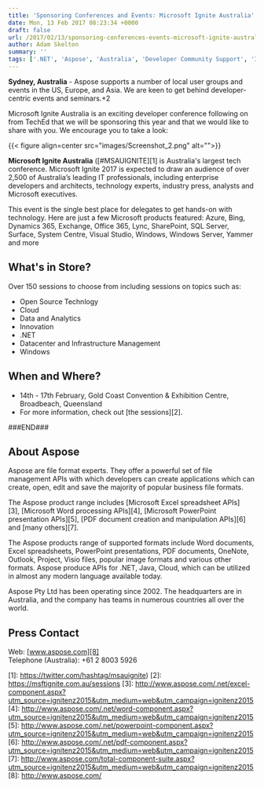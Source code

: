```yaml
---
title: 'Sponsoring Conferences and Events: Microsoft Ignite Australia'
date: Mon, 13 Feb 2017 08:23:34 +0000
draft: false
url: /2017/02/13/sponsoring-conferences-events-microsoft-ignite-australia/
author: Adam Skelton
summary: ''
tags: ['.NET', 'Aspose', 'Australia', 'Developer Community Support', 'Ignite', 'Microsoft', 'developers', 'sponsor', 'user groups']
---
```


**Sydney, Australia** - Aspose supports a number of local user groups and events in the US, Europe, and Asia. We are keen to get behind developer-centric events and seminars.+2

Microsoft Ignite Australia is an exciting developer conference following on from TechEd that we will be sponsoring this year and that we would like to share with you. We encourage you to take a look:



{{< figure align=center src="images/Screenshot_2.png" alt="">}}


**Microsoft Ignite Australia** ([#MSAUIGNITE][1] is Australia's largest tech conference. Microsoft Ignite 2017 is expected to draw an audience of over 2,500 of Australia’s leading IT professionals, including enterprise developers and architects, technology experts, industry press, analysts and Microsoft executives.

This event is the single best place for delegates to get hands-on with technology. Here are just a few Microsoft products featured: Azure, Bing, Dynamics 365, Exchange, Office 365, Lync, SharePoint, SQL Server, Surface, System Centre, Visual Studio, Windows, Windows Server, Yammer and more

## What's in Store?

Over 150 sessions to choose from including sessions on topics such as:

*   Open Source Technlogy
*   Cloud
*   Data and Analytics
*   Innovation
*   .NET
*   Datacenter and Infrastructure Management
*   Windows

## When and Where?

*   14th - 17th February, Gold Coast Convention & Exhibition Centre, Broadbeach, Queensland
*   For more information, check out [the sessions][2].

###END###

## About Aspose

Aspose are file format experts. They offer a powerful set of file management APIs with which developers can create applications which can create, open, edit and save the majority of popular business file formats.

The Aspose product range includes [Microsoft Excel spreadsheet APIs][3], [Microsoft Word processing APIs][4], [Microsoft PowerPoint presentation APIs][5], [PDF document creation and manipulation APIs][6] and [many others][7].

The Aspose products range of supported formats include Word documents, Excel spreadsheets, PowerPoint presentations, PDF documents, OneNote, Outlook, Project, Visio files, popular image formats and various other formats. Aspose produce APIs for .NET, Java, Cloud, which can be utilized in almost any modern language available today.

Aspose Pty Ltd has been operating since 2002. The headquarters are in Australia, and the company has teams in numerous countries all over the world.

## Press Contact

Web: [www.aspose.com][8]  
Telephone (Australia): +61 2 8003 5926




[1]: https://twitter.com/hashtag/msauignite)
[2]: https://msftignite.com.au/sessions
[3]: http://www.aspose.com/.net/excel-component.aspx?utm_source=ignitenz2015&utm_medium=web&utm_campaign=ignitenz2015
[4]: http://www.aspose.com/.net/word-component.aspx?utm_source=ignitenz2015&utm_medium=web&utm_campaign=ignitenz2015
[5]: http://www.aspose.com/.net/powerpoint-component.aspx?utm_source=ignitenz2015&utm_medium=web&utm_campaign=ignitenz2015
[6]: http://www.aspose.com/.net/pdf-component.aspx?utm_source=ignitenz2015&utm_medium=web&utm_campaign=ignitenz2015
[7]: http://www.aspose.com/total-component-suite.aspx?utm_source=ignitenz2015&utm_medium=web&utm_campaign=ignitenz2015
[8]: http://www.aspose.com/



